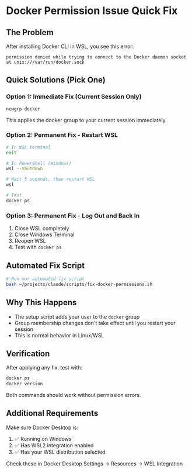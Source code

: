 # Docker Permission Issue Quick Fix

## The Problem
After installing Docker CLI in WSL, you see this error:
```
permission denied while trying to connect to the Docker daemon socket at unix:///var/run/docker.sock
```

## Quick Solutions (Pick One)

### Option 1: Immediate Fix (Current Session Only)
```bash
newgrp docker
```
This applies the docker group to your current session immediately.

### Option 2: Permanent Fix - Restart WSL
```bash
# In WSL terminal
exit

# In PowerShell (Windows)
wsl --shutdown

# Wait 5 seconds, then restart WSL
wsl

# Test
docker ps
```

### Option 3: Permanent Fix - Log Out and Back In
1. Close WSL completely
2. Close Windows Terminal
3. Reopen WSL
4. Test with `docker ps`

## Automated Fix Script
```bash
# Run our automated fix script
bash ~/projects/claude/scripts/fix-docker-permissions.sh
```

## Why This Happens
- The setup script adds your user to the `docker` group
- Group membership changes don't take effect until you restart your session
- This is normal behavior in Linux/WSL

## Verification
After applying any fix, test with:
```bash
docker ps
docker version
```

Both commands should work without permission errors.

## Additional Requirements
Make sure Docker Desktop is:
1. ✅ Running on Windows
2. ✅ Has WSL2 integration enabled
3. ✅ Has your WSL distribution selected

Check these in Docker Desktop Settings → Resources → WSL Integration
